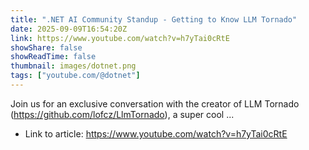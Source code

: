 ```yaml
---
title: ".NET AI Community Standup - Getting to Know LLM Tornado"
date: 2025-09-09T16:54:20Z
link: https://www.youtube.com/watch?v=h7yTai0cRtE
showShare: false
showReadTime: false
thumbnail: images/dotnet.png
tags: ["youtube.com/@dotnet"]
---
```

Join us for an exclusive conversation with the creator of LLM Tornado (https://github.com/lofcz/LlmTornado), a super cool ...

- Link to article: https://www.youtube.com/watch?v=h7yTai0cRtE